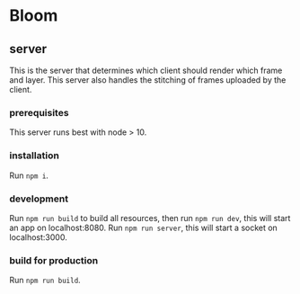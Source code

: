 # Bloom

## server

This is the server that determines which client should render which frame and layer. This server also handles the stitching of frames uploaded by the client.

### prerequisites

This server runs best with node > 10.

### installation

Run `npm i`.

### development

Run `npm run build` to build all resources, then run `npm run dev`, this will start an app on localhost:8080. Run `npm run server`, this will start a socket on localhost:3000.

### build for production

Run `npm run build`.